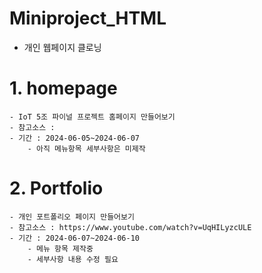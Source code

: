 # Miniproject_HTML

- 개인 웹페이지 클로닝

# 1. homepage
    - IoT 5조 파이널 프로젝트 홈페이지 만들어보기 
    - 참고소스 : 
    - 기간 : 2024-06-05~2024-06-07 
        - 아직 메뉴항목 세부사항은 미제작  

# 2. Portfolio 
    - 개인 포트폴리오 페이지 만들어보기 
    - 참고소스 : https://www.youtube.com/watch?v=UqHILyzcULE
    - 기간 : 2024-06-07~2024-06-10
        - 메뉴 항목 제작중 
        - 세부사항 내용 수정 필요 
